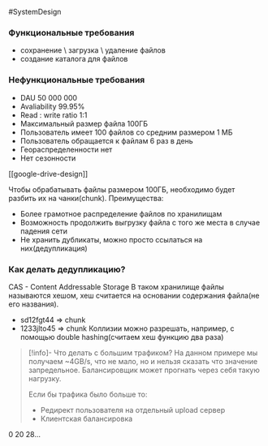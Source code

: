 #SystemDesign 

### Функциональные требования
- сохранение \ загрузка \ удаление файлов
- создание каталога для файлов

### Нефункциональные требования
- DAU 50 000 000
- Avaliability 99.95%
- Read : write ratio 1:1
- Максимальный размер файла 100ГБ
- Пользователь имеет 100 файлов со средним размером 1 МБ
- Пользователь обращается к файлам 6 раз в день
- Геораспределенности нет
- Нет сезонности

[[google-drive-design]]

Чтобы обрабатывать файлы размером 100ГБ, необходимо будет разбить их на чанки(chunk). 
Преимущества:
- Более грамотное распределение файлов по хранилищам
- Возможность продолжить выгрузку файла с того же места в случае падения сети
- Не хранить дубликаты, можно просто ссылаться на них(дедупликация)

### Как делать дедупликацию?

CAS - Content Addressable Storage
В таком хранилище файлы называются хешом, хеш считается на основании содержания файла(не его названия). 
- sd12fgt44 => chunk
- 1233jlto45 => chunk
Коллизии можно разрешать, например, с помощью double hashing(считаем хеш функцию два раза)

>[!info]- Что делать с большим трафиком?
> На данном примере мы получаем ~4GB/s, что не мало, но и нельзя сказать что значение запредельное. Балансировщик может прогнать через себя такую нагрузку. 
> 
> Если бы трафика было больше то:
> - Редирект пользователя на отдельный upload сервер
> - Клиентская балансировка

0 20 28...